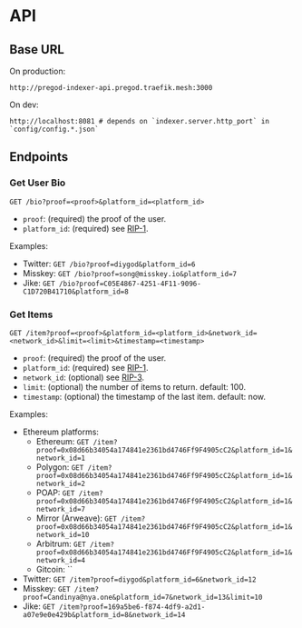 # API

## Base URL

On production:

```
http://pregod-indexer-api.pregod.traefik.mesh:3000
```

On dev:

```
http://localhost:8081 # depends on `indexer.server.http_port` in `config/config.*.json`
```

## Endpoints

### Get User Bio

```
GET /bio?proof=<proof>&platform_id=<platform_id>
```

- `proof`: (required) the proof of the user.
- `platform_id`: (required) see [RIP-1](https://rss3.io/protocol/RIPs/RIP-1.html#account-platform-list).

Examples:

- Twitter: `GET /bio?proof=diygod&platform_id=6`
- Misskey: `GET /bio?proof=song@misskey.io&platform_id=7`
- Jike: `GET /bio?proof=C05E4867-4251-4F11-9096-C1D720B41710&platform_id=8`

### Get Items

```
GET /item?proof=<proof>&platform_id=<platform_id>&network_id=<network_id>&limit=<limit>&timestamp=<timestamp>
```

- `proof`: (required) the proof of the user.
- `platform_id`: (required) see [RIP-1](https://rss3.io/protocol/RIPs/RIP-1.html#account-platform-list).
- `network_id`: (optional) see [RIP-3](https://rss3.io/protocol/RIPs/RIP-3.html#item-network-list).
- `limit`: (optional) the number of items to return. default: 100.
- `timestamp`: (optional) the timestamp of the last item. default: now.

Examples:

- Ethereum platforms:
  - Ethereum: `GET /item?proof=0x08d66b34054a174841e2361bd4746Ff9F4905cC2&platform_id=1&network_id=1`
  - Polygon: `GET /item?proof=0x08d66b34054a174841e2361bd4746Ff9F4905cC2&platform_id=1&network_id=2`
  - POAP: `GET /item?proof=0x08d66b34054a174841e2361bd4746Ff9F4905cC2&platform_id=1&network_id=7`
  - Mirror (Arweave): `GET /item?proof=0x08d66b34054a174841e2361bd4746Ff9F4905cC2&platform_id=1&network_id=10`
  - Arbitrum: `GET /item?proof=0x08d66b34054a174841e2361bd4746Ff9F4905cC2&platform_id=1&network_id=4`
  - Gitcoin: ``
- Twitter: `GET /item?proof=diygod&platform_id=6&network_id=12`
- Misskey: `GET /item?proof=Candinya@nya.one&platform_id=7&network_id=13&limit=10`
- Jike: `GET /item?proof=169a5be6-f874-4df9-a2d1-a07e9e0e429b&platform_id=8&network_id=14`
